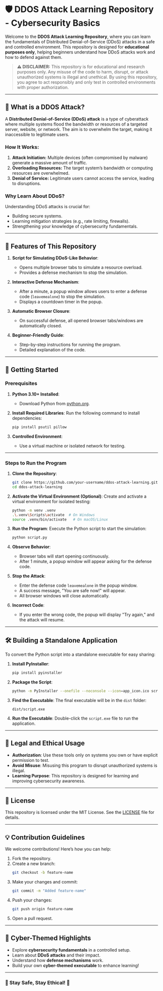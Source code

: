 # 🛡️ DDOS Attack Learning Repository - Cybersecurity Basics

Welcome to the **DDOS Attack Learning Repository**, where you can learn the fundamentals of Distributed Denial-of-Service (DDoS) attacks in a safe and controlled environment. This repository is designed for **educational purposes only**, helping beginners understand how DDoS attacks work and how to defend against them.

> **⚠️ DISCLAIMER:** This repository is for educational and research purposes only. Any misuse of the code to harm, disrupt, or attack unauthorized systems is illegal and unethical. By using this repository, you agree to act responsibly and only test in controlled environments with proper authorization.

---

## 🎯 What is a DDOS Attack?

A **Distributed Denial-of-Service (DDoS) attack** is a type of cyberattack where multiple systems flood the bandwidth or resources of a targeted server, website, or network. The aim is to overwhelm the target, making it inaccessible to legitimate users.

### **How It Works:**
1. **Attack Initiation:** Multiple devices (often compromised by malware) generate a massive amount of traffic.
2. **Overloading Resources:** The target system’s bandwidth or computing resources are overwhelmed.
3. **Denial of Service:** Legitimate users cannot access the service, leading to disruptions.

### **Why Learn About DDoS?**
Understanding DDoS attacks is crucial for:
- Building secure systems.
- Learning mitigation strategies (e.g., rate limiting, firewalls).
- Strengthening your knowledge of cybersecurity fundamentals.

---

## 🌟 Features of This Repository

1. **Script for Simulating DDoS-Like Behavior**:
   - Opens multiple browser tabs to simulate a resource overload.
   - Provides a defense mechanism to stop the simulation.

2. **Interactive Defense Mechanism**:
   - After a minute, a popup window allows users to enter a defense code (`leavemealone`) to stop the simulation.
   - Displays a countdown timer in the popup.

3. **Automatic Browser Closure**:
   - On successful defense, all opened browser tabs/windows are automatically closed.

4. **Beginner-Friendly Guide**:
   - Step-by-step instructions for running the program.
   - Detailed explanation of the code.

---

## 🚀 Getting Started

### Prerequisites

1. **Python 3.10+ Installed**:
   - Download Python from [python.org](https://www.python.org/).

2. **Install Required Libraries**:
   Run the following command to install dependencies:
   ```bash
   pip install psutil pillow
   ```

3. **Controlled Environment**:
   - Use a virtual machine or isolated network for testing.

---

### **Steps to Run the Program**

1. **Clone the Repository**:
   ```bash
   git clone https://github.com/your-username/ddos-attack-learning.git
   cd ddos-attack-learning
   ```

2. **Activate the Virtual Environment (Optional)**:
   Create and activate a virtual environment for isolated testing:
   ```bash
   python -m venv .venv
   .\.venv\Scripts\activate  # On Windows
   source .venv/bin/activate   # On macOS/Linux
   ```

3. **Run the Program**:
   Execute the Python script to start the simulation:
   ```bash
   python script.py
   ```

4. **Observe Behavior**:
   - Browser tabs will start opening continuously.
   - After 1 minute, a popup window will appear asking for the defense code.

5. **Stop the Attack**:
   - Enter the defense code `leavemealone` in the popup window.
   - A success message, "You are safe now!" will appear.
   - All browser windows will close automatically.

6. **Incorrect Code**:
   - If you enter the wrong code, the popup will display "Try again," and the attack will resume.

---

## 🛠️ Building a Standalone Application

To convert the Python script into a standalone executable for easy sharing:

1. **Install PyInstaller**:
   ```bash
   pip install pyinstaller
   ```

2. **Package the Script**:
   ```bash
   python -m PyInstaller --onefile --noconsole --icon=app_icon.ico script.py
   ```

3. **Find the Executable**:
   The final executable will be in the `dist` folder:
   ```plaintext
   dist/script.exe
   ```

4. **Run the Executable**:
   Double-click the `script.exe` file to run the application.

---

## 🔐 Legal and Ethical Usage

- **Authorization**: Use these tools only on systems you own or have explicit permission to test.
- **Avoid Misuse**: Misusing this program to disrupt unauthorized systems is illegal.
- **Learning Purpose**: This repository is designed for learning and improving cybersecurity awareness.

---

## 📄 License

This repository is licensed under the MIT License. See the [LICENSE](LICENSE) file for details.

---

## 💡 Contribution Guidelines

We welcome contributions! Here’s how you can help:
1. Fork the repository.
2. Create a new branch:
   ```bash
   git checkout -b feature-name
   ```
3. Make your changes and commit:
   ```bash
   git commit -m "Added feature-name"
   ```
4. Push your changes:
   ```bash
   git push origin feature-name
   ```
5. Open a pull request.

---

## 🎨 Cyber-Themed Highlights

- Explore **cybersecurity fundamentals** in a controlled setup.
- Learn about **DDoS attacks** and their impact.
- Understand how **defense mechanisms** work.
- Build your own **cyber-themed executable** to enhance learning!

---

### 🚨 Stay Safe, Stay Ethical! 🚨
